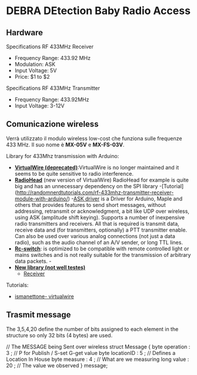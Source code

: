 # DEBRA DEtection Baby Radio Access

## Hardware
Specifications RF 433MHz Receiver

- Frequency Range: 433.92 MHz
- Modulation: ASK
- Input Voltage: 5V
- Price: $1 to $2

Specifications RF 433MHz Transmitter
- Frequency Range: 433.92MHz
- Input Voltage: 3-12V


## Comunicazione wireless
Verrà utilizzato il modulo wireless low-cost che funziona sulle frequenze 433 MHz. Il suo nome è **MX-05V** e **MX-FS-03V**.


Library for 433Mhz transmission with Arduino:
- [**VirtualWire  (deprecated)**](http://www.airspayce.com/mikem/arduino/VirtualWire/):VirtualWire is no longer maintained and it seems to be quite sensitive to radio interference.
-  [**RadioHead**](http://www.airspayce.com/mikem/arduino/RadioHead/) (new version of VirtualWire) RadioHead for example is quite big and has an unnecessary dependency on the SPI library
    -[Tutorial] (http://randomnerdtutorials.com/rf-433mhz-transmitter-receiver-module-with-arduino/)
    -[ASK driver](http://www.airspayce.com/mikem/arduino/RadioHead/classRH__ASK.html) is a Driver for Arduino, Maple and others that provides features to send short messages, without addressing, retransmit or acknowledgment, a bit like UDP over wireless, using ASK (amplitude shift keying). Supports a number of inexpensive radio transmitters and receivers. All that is required is transmit data, receive data and (for transmitters, optionally) a PTT transmitter enable. Can also be used over various analog connections (not just a data radio), such as the audio channel of an A/V sender, or long TTL lines.
- [**Rc-switch**](https://github.com/sui77/rc-switch):  is optimized to be compatible with remote controlled light or mains switches and is not really suitable for the transmission of arbitrary data packets.
    -[](https://sites.google.com/site/summerfuelrobots/arduino-sensor-tutorials/rf-wireless-transmitter-receiver-module-433mhz-for-arduino)
- [**New library (not well testes)**](https://andreasrohner.at/posts/Electronics/New-Arduino-library-for-433-Mhz-AM-Radio-Modules/)
  - [Receiver](https://github.com/zeitgeist87/RFReceiver)

Tutorials:
- [ismanettone- virtualwire](http://ismanettoneblog.altervista.org/blog/lezione-12-comunicazioni-wireless-low-cost-arduino/?doing_wp_cron=1493236840.0937430858612060546875)

## Trasmit message

 The 3,5,4,20 define the number of bits assigned to each element in the structure so only 32 bits (4 bytes) are used.

// The MESSAGE being Sent over wireless
struct Message {
  byte operation  :  3 ;   // P for Publish / S-set G-get value
  byte locationID :  5 ;   // Defines a Location In House
  byte measure    :  4 ;   // What are we measuring
  long value      : 20 ;   // The value we observed
} message;





